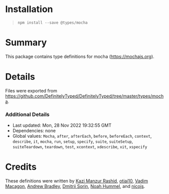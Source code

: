 # Installation
> `npm install --save @types/mocha`

# Summary
This package contains type definitions for mocha (https://mochajs.org).

# Details
Files were exported from https://github.com/DefinitelyTyped/DefinitelyTyped/tree/master/types/mocha.

### Additional Details
 * Last updated: Mon, 28 Nov 2022 19:32:55 GMT
 * Dependencies: none
 * Global values: `Mocha`, `after`, `afterEach`, `before`, `beforeEach`, `context`, `describe`, `it`, `mocha`, `run`, `setup`, `specify`, `suite`, `suiteSetup`, `suiteTeardown`, `teardown`, `test`, `xcontext`, `xdescribe`, `xit`, `xspecify`

# Credits
These definitions were written by [Kazi Manzur Rashid](https://github.com/kazimanzurrashid), [otiai10](https://github.com/otiai10), [Vadim Macagon](https://github.com/enlight), [Andrew Bradley](https://github.com/cspotcode), [Dmitrii Sorin](https://github.com/1999), [Noah Hummel](https://github.com/strangedev), and [nicojs](https://github.com/nicojs).
